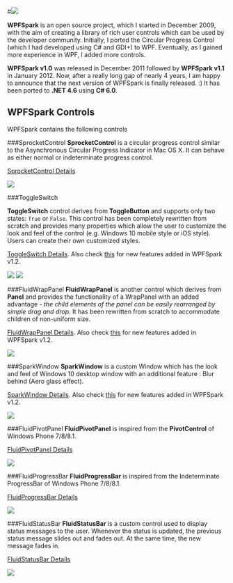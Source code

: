 #<img src="https://cloud.githubusercontent.com/assets/7021835/11594317/26f521d8-9a5e-11e5-8392-4c8a08cb693b.png" />

**WPFSpark** is an open source project, which I started in December 2009, with the aim of creating a library of rich user controls which can be used by the developer community. Initially, I ported the Circular Progress Control (which I had developed using C# and GDI+) to WPF. Eventually, as I gained more experience in WPF, I added more controls.

**WPFSpark v1.0** was released in December 2011 followed by **WPFSpark v1.1** in January 2012. Now, after a really long gap of nearly 4 years, I am happy to announce that the next version of WPFSpark is finally released. :) It has been ported to **.NET 4.6** using **C# 6.0**.

## WPFSpark Controls

WPFSpark contains the following controls

###SprocketControl
**SprocketControl** is a circular progress control similar to the Asynchronous Circular Progress Indicator in Mac OS X. It can behave as either normal or indeterminate progress control.

[SprocketControl Details](http://www.codeproject.com/Articles/203966/WPFSpark-of-n-SprocketControl)

<img src="https://cloud.githubusercontent.com/assets/7021835/12405766/de797bd6-bdfb-11e5-91e1-6389f017d9f4.png" />

###ToggleSwitch

**ToggleSwitch** control derives from **ToggleButton** and supports only two states: `True` or `False`. This control has been completely rewritten from scratch and provides many properties which allow the user to customize the look and feel of the control (e.g. Windows 10 mobile style or iOS style). Users can create their own customized styles.

[ToggleSwitch Details](http://www.codeproject.com/Articles/233583/WPFSpark-of-n-ToggleSwitch). Also check [this](http://www.codeproject.com/Articles/1060961/WPFSpark-v) for new features added in WPFSpark v1.2.

<img src="https://cloud.githubusercontent.com/assets/7021835/12362235/0d5885b4-bb77-11e5-9f4d-b4184adea8f6.png" />
<img src="https://cloud.githubusercontent.com/assets/7021835/12362238/10141a0c-bb77-11e5-9949-5021405e3334.png" />

###FluidWrapPanel
**FluidWrapPanel** is another control which derives from **Panel** and provides the functionality of a WrapPanel with an added advantage - *the child elements of the panel can be easily rearranged by simple drag and drop*. It has been rewritten from scratch to accommodate children of non-uniform size.

[FluidWrapPanel Details](http://www.codeproject.com/Articles/244134/WPFSpark-of-n-FluidWrapPanel). Also check [this](http://www.codeproject.com/Articles/1060961/WPFSpark-v) for new features added in WPFSpark v1.2.

<img src="https://cloud.githubusercontent.com/assets/7021835/12362226/040ef8a8-bb77-11e5-8cef-30f1c3a8d11d.png" />

###SparkWindow
**SparkWindow** is a custom Window which has the look and feel of Windows 10 desktop window with an additional feature : Blur behind (Aero glass effect).

[SparkWindow Details](http://www.codeproject.com/Articles/303688/WPFSpark-of-n-SparkWindow). Also check [this](http://www.codeproject.com/Articles/1060961/WPFSpark-v) for new features added in WPFSpark v1.2.

<img src="https://cloud.githubusercontent.com/assets/7021835/12362259/27ee7082-bb77-11e5-9a35-ea5422d49e75.png" />

###FluidPivotPanel
**FluidPivotPanel** is inspired from the **PivotControl** of Windows Phone 7/8/8.1.

[FluidPivotPanel Details](http://www.codeproject.com/Articles/303690/WPFSpark-of-n-FluidPivotPanel)

<img src="https://cloud.githubusercontent.com/assets/7021835/12362258/27ee4f94-bb77-11e5-96a8-1b019310fd5e.png" />

###FluidProgressBar
**FluidProgressBar** is inspired from the Indeterminate ProgressBar of Windows Phone 7/8/8.1.

[FluidProgressBar Details](http://www.codeproject.com/Articles/303694/WPFSpark-of-n-FluidProgressBar)

<img src="https://cloud.githubusercontent.com/assets/7021835/12362260/27ef7004-bb77-11e5-802f-2f64e4f9dc1d.png" />

###FluidStatusBar
**FluidStatusBar** is a custom control used to display status messages to the user. Whenever the status is updated, the previous status message slides out and fades out. At the same time, the new message fades in.

[FluidStatusBar Details](http://www.codeproject.com/Articles/303697/WPFSpark-of-n-FluidStatusBar)

<img src="https://cloud.githubusercontent.com/assets/7021835/12362257/27ecfc8e-bb77-11e5-8c26-10f0624aa72f.png" />
